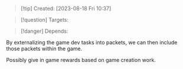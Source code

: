 
>[!tip] Created: [2023-08-18 Fri 10:37]

>[!question] Targets: 

>[!danger] Depends: 

By externalizing the game dev tasks into packets, we can then include those packets within the game.

Possibly give in game rewards based on game creation work.